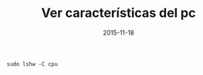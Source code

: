 ﻿---
title: Ver características del pc
description: 
date: 2015-11-18
lastmod: 2015-11-18
slug: datos_pc
image: "covers/linux.png"
tags:
  - console
  - lshw
categories:
  - Linux
---


`sudo lshw -C cpu`
